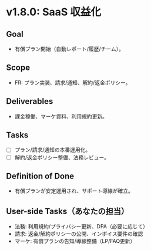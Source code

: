 ﻿# v1.8.0: SaaS 収益化

## Goal
- 有償プラン開始（自動レポート/履歴/チーム）。

## Scope
- FR: プラン実装、請求/通知、解約/返金ポリシー。

## Deliverables
- 課金稼働、マーケ資料、利用規約更新。

## Tasks
- [ ] プラン/請求/通知の本番運用化。
- [ ] 解約/返金ポリシー整備、法務レビュー。

## Definition of Done
- 有償プランが安定運用され、サポート導線が確立。

## User-side Tasks（あなたの担当）
- 法務: 利用規約/プライバシー更新、DPA（必要に応じて）
- 請求: 返金/解約ポリシーの公開、インボイス要件の確認
- マーケ: 有償プランの告知/導線整備（LP/FAQ更新）
